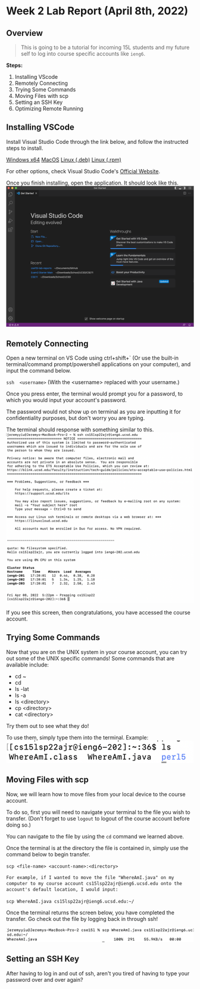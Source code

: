 # Week 2 Lab Report (April 8th, 2022)
## Overview
> This is going to be a tutorial for incoming 15L students and my future self to log into course specific accounts like `ieng6`. 

**Steps:**
1) Installing VScode
2) Remotely Connecting
3) Trying Some Commands
4) Moving Files with scp
5) Setting an SSH Key
6) Optimizing Remote Running


## Installing VSCode
Install Visual Studio Code through the link below, and follow the instructed steps to install.

[Windows x64](https://code.visualstudio.com/docs/?dv=win)       [MacOS](https://code.visualstudio.com/docs/?dv=osx)       [Linux (.deb)](https://code.visualstudio.com/docs/?dv=linux64_deb)       [Linux (.rpm)](https://code.visualstudio.com/docs/?dv=linux64_rpm) 

For other options, check Visual Studio Code's [Official Website](https://visualstudio.microsoft.com/downloads/).

Once you finish installing, open the application. It should look like this. 
![VS Code](report-1-img-1.png)

## Remotely Connecting
Open a new terminal on VS Code using ctrl+shift+\` (Or use the built-in terminal/command prompt/powershell applications on your computer), and input the command below. 

`ssh  <username>` (With the \<username\> replaced with your username.)

Once you press enter, the terminal would prompt you for a password, to which you would input your account's password. 

The password would not show up on terminal as you are inputting it for confidentiality purposes, but don't worry you are typing. 

The terminal should response with something similar to this. 
![Remote Access](report-1-img-2.png)

If you see this screen, then congratulations, you have accessed the course account. 

## Trying Some Commands
Now that you are on the UNIX system in your course account, you can try out some of the UNIX specific commands!
Some commands that are available include:

* cd ~
* cd
* ls -lat
* ls -a
* ls <directory\>
* cp <directory\>
* cat <directory\>

Try them out to see what they do!

To use them, simply type them into the terminal. Example: 
![Running Command](report-1-img-3.png)

## Moving Files with scp
Now, we will learn how to move files from your local device to the course account. 

To do so, first you will need to navigate your terminal to the file you wish to transfer. (Don't forget to use `logout` to logout of the course account before doing so.)

You can navigate to the file by using the `cd` command we learned above. 

Once the terminal is at the directory the file is contained in, simply use the command below to begin transfer. 

`scp <file-name> <account-name>:<directory>`
```
For example, if I wanted to move the file "WhereAmI.java" on my computer to my course account cs15lsp22ajr@ieng6.ucsd.edu onto the account's default location, I would input: 

scp WhereAmI.java cs15lsp22ajr@ieng6.ucsd.edu:~/
```
Once the terminal returns the screen below, you have completed the transfer. Go check out the file by logging back in through ssh!

![Transfer Complete](report-1-img-4.png)

## Setting an SSH Key
After having to log in and out of ssh, aren't you tired of having to type your password over and over again?

